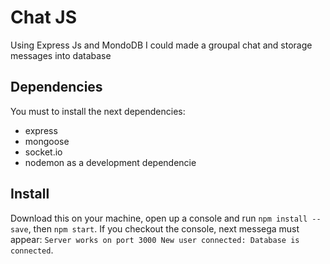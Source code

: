 # Chat JS
Using Express Js and MondoDB I could made a groupal chat and storage messages into database

## Dependencies
You must to install the next dependencies:
* express
* mongoose
* socket.io
* nodemon as a development dependencie

## Install
Download this on your machine, open up a console and run `npm install --save`, then `npm start`. If you checkout the console, next messega must appear: `Server works on port 3000 New user connected: Database is connected`.